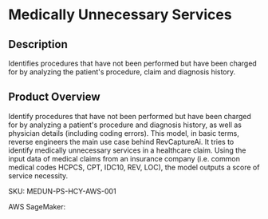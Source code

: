 # Medically Unnecessary Services

## Description
Identifies procedures that have not been performed but have been charged for by analyzing the patient's procedure, claim and diagnosis history.

## Product Overview
Identify procedures that have not been performed but have been charged for by analyzing a patient's procedure and diagnosis history, as well as physician details (including coding errors). This model, in basic terms, reverse engineers the main use case behind RevCaptureAi. It tries to identify medically unnecessary services in a healthcare claim. Using the input data of medical claims from an insurance company (i.e. common medical codes HCPCS, CPT, IDC10, REV, LOC), the model outputs a score of service necessity.

SKU: MEDUN-PS-HCY-AWS-001

AWS SageMaker: 
